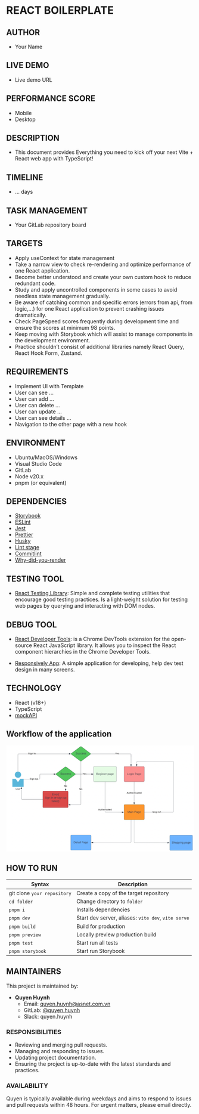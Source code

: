 # REACT BOILERPLATE

## AUTHOR

- Your Name

## LIVE DEMO

- Live demo URL

## PERFORMANCE SCORE

- Mobile
- Desktop

## DESCRIPTION

- This document provides Everything you need to kick off your next Vite + React web app with TypeScript!

## TIMELINE

- ... days

## TASK MANAGEMENT

- Your GitLab repository board

## TARGETS

- Apply useContext for state management
- Take a narrow view to check re-rendering and optimize performance of one React application.
- Become better understood and create your own custom hook to reduce redundant code.
- Study and apply uncontrolled components in some cases to avoid needless state management gradually.
- Be aware of catching common and specific errors (errors from api, from logic,...) for one React application to prevent crashing issues dramatically.
- Check PageSpeed scores frequently during development time and ensure the scores at minimum 98 points.
- Keep moving with Storybook which will assist to manage components in the development environment.
- Practice shouldn’t consist of additional libraries namely React Query, React Hook Form, Zustand.

## REQUIREMENTS

- Implement UI with Template
- User can see ...
- User can add ...
- User can delete ...
- User can update ...
- User can see details ...
- Navigation to the other page with a new hook

## ENVIRONMENT

- Ubuntu/MacOS/Windows
- Visual Studio Code
- GitLab
- Node v20.x
- pnpm (or equivalent)

## DEPENDENCIES

- [Storybook](https://storybook.js.org/)
- [ESLint](https://prettier.io/)
- [Jest](https://jestjs.io/)
- [Prettier](https://prettier.io/)
- [Husky](https://typicode.github.io/husky/#/)
- [Lint stage](https://github.com/okonet/lint-staged)
- [Commitlint](https://commitlint.js.org/#/)
- [Why-did-you-render](https://github.com/welldone-software/why-did-you-render)

## TESTING TOOL

- [React Testing Library](https://testing-library.com/): Simple and complete testing utilities that encourage good testing practices. Is a light-weight solution for testing web pages by querying and interacting with DOM nodes.

## DEBUG TOOL

- [React Developer Tools](https://chrome.google.com/webstore/detail/react-developer-tools/fmkadmapgofadopljbjfkapdkoienihi): is a Chrome DevTools extension for the open-source React JavaScript library. It allows you to inspect the React component hierarchies in the Chrome Developer Tools.

- [Responsively App](https://responsively.app/): A simple application for developing, help dev test design in many screens.

## TECHNOLOGY

- React (v18+)
- TypeScript
- [mockAPI](https://mockapi.io/)

## Workflow of the application

![Image](./public/workflow.png)

## HOW TO RUN

| Syntax                      | Description                                         |
| --------------------------- | --------------------------------------------------- |
| git clone `your repository` | Create a copy of the target repository              |
| `cd folder`                 | Change directory to `folder`                        |
| `pnpm i`                    | Installs dependencies                               |
| `pnpm dev`                  | Start dev server, aliases: `vite dev`, `vite serve` |
| `pnpm build `               | Build for production                                |
| `pnpm preview`              | Locally preview production build                    |
| `pnpm test`                 | Start run all tests                                 |
| `pnpm storybook`            | Start run Storybook                                 |

## MAINTAINERS

This project is maintained by:

- **Quyen Huynh**
  - Email: quyen.huynh@asnet.com.vn
  - GitLab: [@quyen.huynh](https://gitlab.asoft-python.com/quyen.huynh)
  - Slack: quyen.huynh

### RESPONSIBILITIES

- Reviewing and merging pull requests.
- Managing and responding to issues.
- Updating project documentation.
- Ensuring the project is up-to-date with the latest standards and practices.

### AVAILABILITY

Quyen is typically available during weekdays and aims to respond to issues and pull requests within 48 hours. For urgent matters, please email directly.
